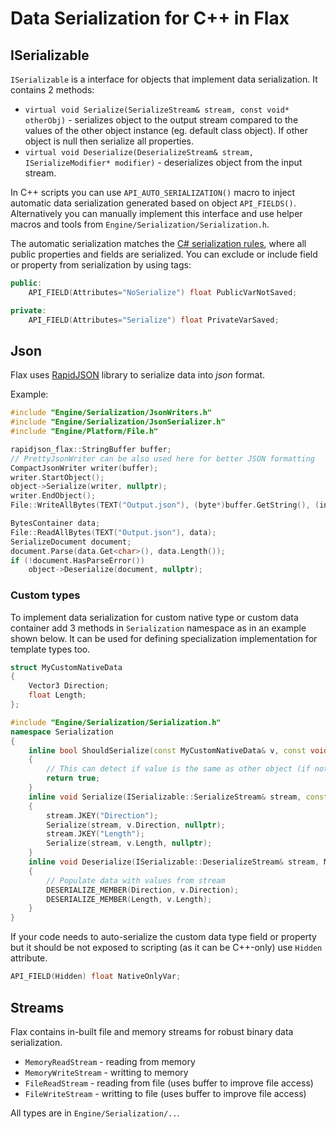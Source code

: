 # Data Serialization for C\+\+ in Flax

## ISerializable

`ISerializable` is a interface for objects that implement data serialization. It contains 2 methods:
* `virtual void Serialize(SerializeStream& stream, const void* otherObj)` - serializes object to the output stream compared to the values of the other object instance (eg. default class object). If other object is null then serialize all properties.
* `virtual void Deserialize(DeserializeStream& stream, ISerializeModifier* modifier)` - deserializes object from the input stream.

In C++ scripts you can use `API_AUTO_SERIALIZATION()` macro to inject automatic data serialization generated based on object `API_FIELDS()`. Alternatively you can manually implement this interface and use helper macros and tools from `Engine/Serialization/Serialization.h`.

The automatic serialization matches the [C# serialization rules](../serialization/index.md), where all public properties and fields are serialized. You can exclude or include field or property from serialization by using tags:

```cpp
public:
    API_FIELD(Attributes="NoSerialize") float PublicVarNotSaved;

private:
    API_FIELD(Attributes="Serialize") float PrivateVarSaved;
```

## Json

Flax uses [RapidJSON](https://rapidjson.org) library to serialize data into *json* format.

Example:

```cpp
#include "Engine/Serialization/JsonWriters.h"
#include "Engine/Serialization/JsonSerializer.h"
#include "Engine/Platform/File.h"

rapidjson_flax::StringBuffer buffer;
// PrettyJsonWriter can be also used here for better JSON formatting
CompactJsonWriter writer(buffer);
writer.StartObject();
object->Serialize(writer, nullptr);
writer.EndObject();
File::WriteAllBytes(TEXT("Output.json"), (byte*)buffer.GetString(), (int32)buffer.GetSize());

BytesContainer data;
File::ReadAllBytes(TEXT("Output.json"), data);
SerializeDocument document;
document.Parse(data.Get<char>(), data.Length());
if (!document.HasParseError())
    object->Deserialize(document, nullptr);
```

### Custom types

To implement data serialization for custom native type or custom data container add 3 methods in `Serialization` namespace as in an example shown below. It can be used for defining specialization implementation for template types too.

```cpp
struct MyCustomNativeData
{
    Vector3 Direction;
    float Length;
};

#include "Engine/Serialization/Serialization.h"
namespace Serialization
{
    inline bool ShouldSerialize(const MyCustomNativeData& v, const void* otherObj)
    {
        // This can detect if value is the same as other object (if not null) and skip serialization
        return true;
    }
    inline void Serialize(ISerializable::SerializeStream& stream, const MyCustomNativeData& v, const void* otherObj)
    {
        stream.JKEY("Direction");
        Serialize(stream, v.Direction, nullptr);
        stream.JKEY("Length");
        Serialize(stream, v.Length, nullptr);
    }
    inline void Deserialize(ISerializable::DeserializeStream& stream, MyCustomNativeData& v, ISerializeModifier* modifier)
    {
        // Populate data with values from stream
        DESERIALIZE_MEMBER(Direction, v.Direction);
        DESERIALIZE_MEMBER(Length, v.Length);
    }
}
```

If your code needs to auto-serialize the custom data type field or property but it should be not exposed to scripting (as it can be C++-only) use `Hidden` attribute.

```cpp
API_FIELD(Hidden) float NativeOnlyVar;
```

## Streams

Flax contains in-built file and memory streams for robust binary data serialization.
* `MemoryReadStream` - reading from memory
* `MemoryWriteStream` - writting to memory
* `FileReadStream` - reading from file (uses buffer to improve file access)
* `FileWriteStream` - writting to file (uses buffer to improve file access)

All types are in `Engine/Serialization/..`.
